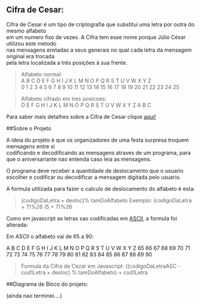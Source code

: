 ## Cifra de Cesar:

Cifra de Cesar é um tipo de criptografia que substitui uma letra por outra do mesmo alfabeto  
em um numero fixo de vezes. A Cifra tem esse nome porque Júlio César utilizou este metodo   
nas mensagens enviadas a seus generais no qual cada letra da mensagem original era trocada     
pela letra localizada a três posições à sua frente.

>Alfabeto normal:   
>A B C D E F G H I J  K  L  M  N  O  P  Q  R  S  T  U  V  W  X  Y  Z  
>0 1 2 3 4 5 6 7 8 9  10 11 12 13 14 15 16 17 18 19 20 21 22 23 24 25  

>Alfabeto cifrado em tres posicoes:  
>D E F G H I J K L M  N  O  P  Q  R  S  T  U  V  W  X  Y  Z  A  B  C  

Para saber mais detalhes sobre a Cifra de Cesar clique [aqui!](https://pt.wikipedia.org/wiki/Cifra_de_C%C3%A9sar)  


##Sobre o Projeto  

A ideia do projeto é que os organizadores de uma festa surpresa troquem mensagens entre si   
codificando e decodificando as mensagens atraves de um programa, para que o aniversariante 
nao entenda caso leia as mensagens. 

O programa deve receber a quantidade de deslocamento que o usuario escolher e codificar ou decodificar a mensagem digitada pelo usuario.

A formula utilizada para fazer o calculo de deslocamento do alfabeto é esta:  

>(codigoDaLetra + desloc)% tamDoAlfabeto
>Exemplo: (codigoDaLetra + 7)%26
>(5 + 7)%26


Como em javascript as letras sao codificadas em [ASCII](http://www.bosontreinamentos.com.br/hardware/tabela-ascii/), a formula foi alterada:
    
    
Em ASCII o alfabeto vai de 65 a 90:  

A  B  C  D  E  F  G  H  I  J  K  L  M  N  O  P  Q  R  S  T  U  V  W  X  Y  Z
65 66 67 68 69 70 71 72 73 74 75 76 77 78 79 80 81 82 83 84 85 86 87 88 89 90

>Formula da Cifra de Cezar em Javascript:
>((codigoDaLetraASC - cod1Letra + desloc) % tamDoAlfabeto) + cod1Letra
  

  ##Diagrama de Bloco do projeto:  

  (ainda nao terminei....)
